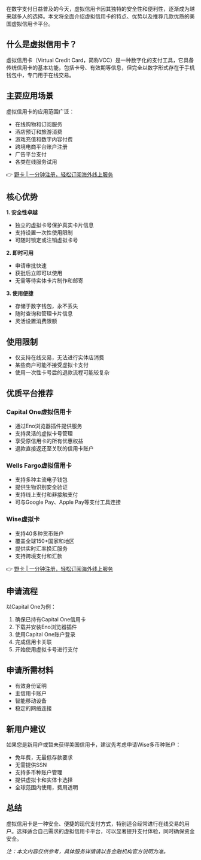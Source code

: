 在数字支付日益普及的今天，虚拟信用卡因其独特的安全性和便利性，逐渐成为越来越多人的选择。本文将全面介绍虚拟信用卡的特点、优势以及推荐几款优质的美国虚拟信用卡平台。

## 什么是虚拟信用卡？

虚拟信用卡（Virtual Credit Card，简称VCC）是一种数字化的支付工具，它具备传统信用卡的基本功能，包括卡号、有效期等信息，但完全以数字形式存在于手机钱包中，专门用于在线交易。

## 主要应用场景

虚拟信用卡的应用范围广泛：
- 在线购物和订阅服务
- 酒店预订和旅游消费
- 游戏充值和数字内容付费
- 跨境电商平台账户注册
- 广告平台支付
- 各类在线服务试用

👉 [野卡 | 一分钟注册，轻松订阅海外线上服务](https://bit.ly/bewildcard)

## 核心优势

**1. 安全性卓越**
- 独立的虚拟卡号保护真实卡片信息
- 支持设置一次性使用限制
- 可随时锁定或注销虚拟卡号

**2. 即时可用**
- 申请审批快速
- 获批后立即可以使用
- 无需等待实体卡片制作和邮寄

**3. 使用便捷**
- 存储于数字钱包，永不丢失
- 随时查询和管理卡片信息
- 灵活设置消费限额

## 使用限制

- 仅支持在线交易，无法进行实体店消费
- 某些商户可能不接受虚拟卡支付
- 使用一次性卡号后的退款流程可能较复杂

## 优质平台推荐

### Capital One虚拟信用卡
- 通过Eno浏览器插件提供服务
- 支持灵活的虚拟卡号管理
- 享受原信用卡的所有优惠权益
- 退款直接返还至关联的信用卡账户

### Wells Fargo虚拟信用卡
- 支持多种主流电子钱包
- 提供生物识别安全验证
- 支持线上支付和非接触支付
- 可与Google Pay、Apple Pay等支付工具连接

### Wise虚拟卡
- 支持40多种货币账户
- 覆盖全球150+国家和地区
- 提供实时汇率换汇服务
- 支持跨境支付和汇款

👉 [野卡 | 一分钟注册，轻松订阅海外线上服务](https://bit.ly/bewildcard)

## 申请流程

以Capital One为例：

1. 确保已持有Capital One信用卡
2. 下载并安装Eno浏览器插件
3. 使用Capital One账户登录
4. 完成信用卡关联
5. 开始使用虚拟卡号进行支付

## 申请所需材料

- 有效身份证明
- 主信用卡账户
- 智能移动设备
- 稳定的网络连接

## 新用户建议

如果您是新用户或暂未获得美国信用卡，建议先考虑申请Wise多币种账户：
- 免年费，无最低存款要求
- 无需提供SSN
- 支持多币种账户管理
- 提供虚拟卡和实体卡选择
- 全球范围内使用，费用透明

## 总结

虚拟信用卡是一种安全、便捷的现代支付方式，特别适合经常进行在线交易的用户。选择适合自己需求的虚拟信用卡平台，可以显著提升支付体验，同时确保资金安全。

_注：本文内容仅供参考，具体服务详情请以各金融机构官方说明为准。_